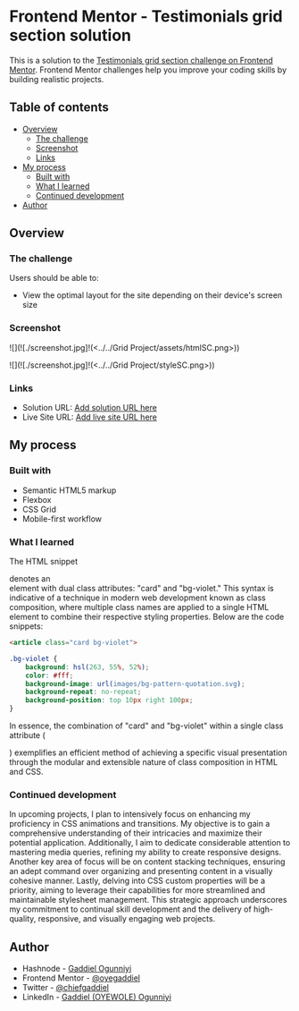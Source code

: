 # Frontend Mentor - Testimonials grid section solution

This is a solution to the [Testimonials grid section challenge on Frontend Mentor](https://www.frontendmentor.io/challenges/testimonials-grid-section-Nnw6J7Un7). Frontend Mentor challenges help you improve your coding skills by building realistic projects. 

## Table of contents

- [Overview](#overview)
  - [The challenge](#the-challenge)
  - [Screenshot](#screenshot)
  - [Links](#links)
- [My process](#my-process)
  - [Built with](#built-with)
  - [What I learned](#what-i-learned)
  - [Continued development](#continued-development)
- [Author](#author)

## Overview

### The challenge

Users should be able to:

- View the optimal layout for the site depending on their device's screen size

### Screenshot

![](![./screenshot.jpg]!(<../../Grid Project/assets/htmlSC.png>))

![](![./screenshot.jpg]!(<../../Grid Project/styleSC.png>))


### Links

- Solution URL: [Add solution URL here](https://github.com/oyegaddiel/-testimonial-grid-responsive)
- Live Site URL: [Add live site URL here](https://testimonial-grid-responsive.vercel.app/)

## My process

### Built with

- Semantic HTML5 markup
- Flexbox
- CSS Grid
- Mobile-first workflow


### What I learned

The HTML snippet <article class="card bg-violet"> denotes an <article> element with dual class attributes: "card" and "bg-violet." This syntax is indicative of a technique in modern web development known as class composition, where multiple class names are applied to a single HTML element to combine their respective styling properties.
Below are the code snippets:

```html
<article class="card bg-violet">
```
```css
.bg-violet {
    background: hsl(263, 55%, 52%);
    color: #fff;
    background-image: url(images/bg-pattern-quotation.svg);
    background-repeat: no-repeat;
    background-position: top 10px right 100px;
}
```
In essence, the combination of "card" and "bg-violet" within a single class attribute (<article class="card bg-violet">) exemplifies an efficient method of achieving a specific visual presentation through the modular and extensible nature of class composition in HTML and CSS.

### Continued development

In upcoming projects, I plan to intensively focus on enhancing my proficiency in CSS animations and transitions. My objective is to gain a comprehensive understanding of their intricacies and maximize their potential application. Additionally, I aim to dedicate considerable attention to mastering media queries, refining my ability to create responsive designs. Another key area of focus will be on content stacking techniques, ensuring an adept command over organizing and presenting content in a visually cohesive manner. Lastly, delving into CSS custom properties will be a priority, aiming to leverage their capabilities for more streamlined and maintainable stylesheet management. This strategic approach underscores my commitment to continual skill development and the delivery of high-quality, responsive, and visually engaging web projects.


## Author

- Hashnode - [Gaddiel Ogunniyi](https://gaddiel.hashnode.dev)
- Frontend Mentor - [@oyegaddiel](https://www.frontendmentor.io/profile/oyegaddiel)
- Twitter - [@chiefgaddiel](https://www.twitter.com/chiefgaddiel)
- LinkedIn - [Gaddiel (OYEWOLE) Ogunniyi](https://www.linkedin.com/in/oyegaddiel/)


